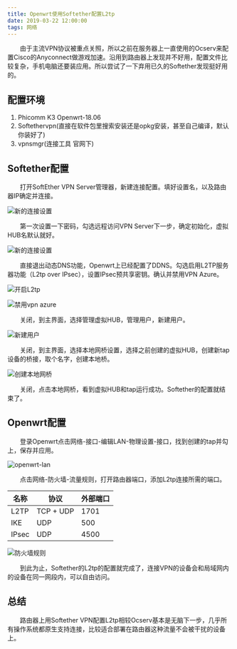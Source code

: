 ```yaml
---
title: Openwrt使用Softether配置L2tp
date: 2019-03-22 12:00:00
tags: 网络
---
```

　　由于主流VPN协议被重点关照，所以之前在服务器上一直使用的Ocserv来配置Cisco的Anyconnect做游戏加速。沿用到路由器上发现并不好用，配置文件比较复杂，手机电脑还要装应用。所以尝试了一下弃用已久的Softether发现挺好用的。

<!-- more --> 

配置环境
---
1. Phicomm K3 Openwrt-18.06
2. Softethervpn(直接在软件包里搜索安装还是opkg安装，甚至自己编译，默认你装好了)
3. vpnsmgr(连接工具 官网下)

Softether配置
---
　　打开SoftEther VPN Server管理器，新建连接配置。填好设置名，以及路由器IP确定并连接。  

![新的连接设置](/images/new-softether.jpg)  

　　第一次设置一下密码，勾选远程访问VPN Server下一步，确定初始化，虚拟HUB名默认就好。  

![新的连接设置](/images/remote-access.jpg)  

　　直接退出动态DNS功能，Openwrt上已经配置了DDNS。勾选启用L2TP服务器功能（L2tp over IPsec），设置IPsec预共享密钥。确认并禁用VPN Azure。  

![开启L2tp](/images/l2tp.jpg)  

![禁用vpn azure](/images/vpn-azure.jpg)  

　　关闭，到主界面，选择管理虚拟HUB，管理用户，新建用户。

![新建用户](/images/new-user.jpg)  

　　关闭，到主界面，选择本地网桥设置，选择之前创建的虚拟HUB，创建新tap设备的桥接，取个名字，创建本地桥。

![创建本地网桥](/images/new-tap.jpg)

　　关闭，点击本地网桥，看到虚拟HUB和tap运行成功。Softether的配置就结束了。  

Openwrt配置
---
　　登录Openwrt点击网络-接口-编辑LAN-物理设置-接口，找到创建的tap并勾上，保存并应用。  

![openwrt-lan](/images/openwrt-lan.jpg)  

　　点击网络-防火墙-流量规则，打开路由器端口，添加L2tp连接所需的端口。  

| 名称  | 协议 | 外部端口 |
| ----- | ---- | -------- |
| L2TP  | TCP + UDP  | 1701     |
| IKE   | UDP  | 500      |
| IPsec | UDP  | 4500     |

![防火墙规则](/images/firewall-ruler.jpg)  

　　到此为止，Softether的L2tp的配置就完成了，连接VPN的设备会和局域网内的设备在同一网段内，可以自由访问。  

总结
---
　　路由器上用Softether VPN配置L2tp相较Ocserv基本是无脑下一步，几乎所有操作系统都原生支持连接，比较适合部署在路由器这种流量不会被干扰的设备上。